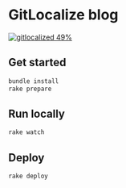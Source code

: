 # GitLocalize blog
<a href="https://gitlocalize-staging.herokuapp.com/repo/652/whole_project?utm_source=badge"> <img src="https://gitlocalize-staging.herokuapp.com/repo/652/whole_project/badge.svg" alt="gitlocalized 49%" /> </a>
## Get started

```sh
bundle install
rake prepare
```

## Run locally

```sh
rake watch
```

## Deploy

```sh
rake deploy
```

